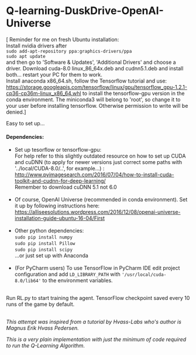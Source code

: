 # Q-learning-DuskDrive-OpenAI-Universe

[ Reminder for me on fresh Ubuntu installation:<br>
Install nvidia drivers after <br>
```sudo add-apt-repository ppa:graphics-drivers/ppa```<br>
```sudo apt update```<br>
and then go to 'Software & Updates', 'Additional Drivers' and choose a driver.
Download cuda-8.0 linux_86_64x.deb and cudnn5.1.deb and install both... restart your PC for them to work.<br>
Install anaconda x86_64.sh, follow the Tensorflow tutorial and use: https://storage.googleapis.com/tensorflow/linux/gpu/tensorflow_gpu-1.2.1-cp36-cp36m-linux_x86_64.whl
to install the tensorflow-gpu version in the conda environment. The miniconda3 will belong to 'root', so change it to your user before installing tensorflow. Otherwise permission to write will be denied.]

Easy to set up...

#### Dependencies: 

* Set up tesorflow or tensorflow-gpu:<br>
For help refer to this slightly outdated resource on how to set up CUDA and cuDNN (to apply for newer versions just     correct some paths with '../local/CUDA-8.0/..', for example...) :
http://www.pyimagesearch.com/2016/07/04/how-to-install-cuda-toolkit-and-cudnn-for-deep-learning/<br>
Remember to download cuDNN 5.1 not 6.0<br><br>
* Of course, OpenAI Universe (recommended in conda environment). Set it up by following instructions here: https://alliseesolutions.wordpress.com/2016/12/08/openai-universe-installation-guide-ubuntu-16-04/First <br><br>
* Other python dependencies:<br>
```sudo pip install numpy```<br>
```sudo pip install Pillow```<br>
```sudo pip install scipy```<br>
...or just set up with Anaconda<br><br>
 * (For PyCharm users) To use TensorFlow in PyCharm IDE edit project configuration and add ```LD_LIBRARY_PATH``` with ```'/usr/local/cuda-8.0/lib64'``` to the environment variables.<br><br>


Run RL.py to start training the agent. TensorFlow checkpoint saved every 10 runs of the game by default.<br><br>


<i>This attempt was inspired from a tutorial by Hvass-Labs who's author is Magnus Erik Hvass Pedersen.

This is a very plain implementation with just the minimum of code required to run the Q-Learning Algorithm.
